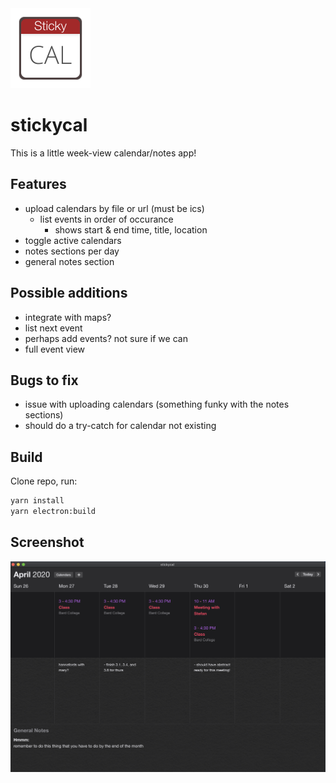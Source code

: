 <img src="./public/logo.png" alt="stickycal logo" width="128" />

# stickycal

This is a little week-view calendar/notes app!

## Features

- upload calendars by file or url (must be ics)
  - list events in order of occurance
    - shows start & end time, title, location
- toggle active calendars
- notes sections per day
- general notes section


## Possible additions

- integrate with maps?
- list next event
- perhaps add events? not sure if we can
- full event view

## Bugs to fix

- issue with uploading calendars (something funky with the notes sections)
- should do a try-catch for calendar not existing

## Build

Clone repo, run:
```sh
yarn install
yarn electron:build
```

## Screenshot

![sample screen](screenshot.png)